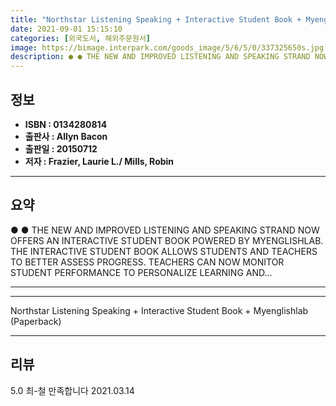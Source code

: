 ```yaml
---
title: "Northstar Listening Speaking + Interactive Student Book + Myenglishlab (Paperback)"
date: 2021-09-01 15:15:10
categories: [외국도서, 해외주문원서]
image: https://bimage.interpark.com/goods_image/5/6/5/0/337325650s.jpg
description: ● ● THE NEW AND IMPROVED LISTENING AND SPEAKING STRAND NOW OFFERS AN INTERACTIVE STUDENT BOOK POWERED BY MYENGLISHLAB. THE INTERACTIVE STUDENT BOOK ALLOWS STU
---
```


## **정보**

- **ISBN : 0134280814**
- **출판사 : Allyn   Bacon**
- **출판일 : 20150712**
- **저자 : Frazier, Laurie L./ Mills, Robin**

------



## **요약**

●  ●  THE NEW AND IMPROVED LISTENING AND SPEAKING STRAND NOW OFFERS AN INTERACTIVE STUDENT BOOK POWERED BY MYENGLISHLAB. THE INTERACTIVE STUDENT BOOK ALLOWS STUDENTS AND TEACHERS TO BETTER ASSESS PROGRESS. TEACHERS CAN NOW MONITOR STUDENT PERFORMANCE TO PERSONALIZE LEARNING AND... 

------



------


Northstar Listening Speaking + Interactive Student Book + Myenglishlab (Paperback) 

------


## **리뷰** 

5.0 최-철 만족합니다  2021.03.14 <br/>